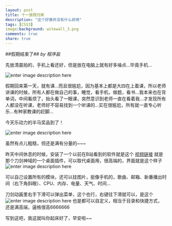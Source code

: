 ```yaml
---
layout: post
title: 十一放假归来
description: "这个好像并没有什么卵用"
tags: [CSS3]
image:background: witewall_3.png
comments: true
share: true
---
```


##假期结束了##
*by 程序盐*

先放清晨拍的，手机上看还好，但是放在电脑上就有好多噪点...毕竟手机...

![enter image description here](http://ww1.sinaimg.cn/mw690/454e8231jw1ewtm6yfqbjj26ka2bhkjo.jpg)

假期回来第一天，就有课...而且很尴尬，因为基本上都是大四在上着课，所以老师讲课的时候，所有人都在做自己的事，睡觉，看手机，做题，看书...我本来也在背单词，中间看烦了，抬头看了一眼课，突然意识到老师一直在看着我...才发现所有人都没在听课，老师好不容易找到一个听课的...实在很尴尬，所有就一直专心听乐...有种家教课的赶脚...

今天乐动力的半马奖品到了！

![enter image description here](http://ww3.sinaimg.cn/mw690/454e8231jw1ewtm6zegboj22io1w01ky.jpg)

虽然有点儿粗糙，但还是满有分量的~~~

昨天中间休息的时候，安装了一个以前在B站看到的软件就是这个
[视频链接](%60http://www.bilibili.com/video/av2774939/%60)
就是那个刀剑神域的一个桌面插件，可以取代桌面用，很高端的，界面就是这个样子
![enter image description here](http://ww1.sinaimg.cn/mw690/454e8231jw1ewtmthxr6pj211s0lc7fd.jpg)

可以自己设置所有的模块，还可以挂图片，挺像手机的，歌曲、邮箱、新番播出时间（右下角斜眼）、CPU、内存、电量、天气、时间...

刀剑动画里右手下滑可以弹出菜单，这个也行，右键往下滑就可以，是这个
![enter image description here](http://ww4.sinaimg.cn/mw690/454e8231jw1ewtmthjhr8j211s0lck2p.jpg)
也是都可以自定义，相当于目录和快捷方式，还是满高端，逼格很高6666666

写到这吧，我这就叫你起床好了，早安啦~~